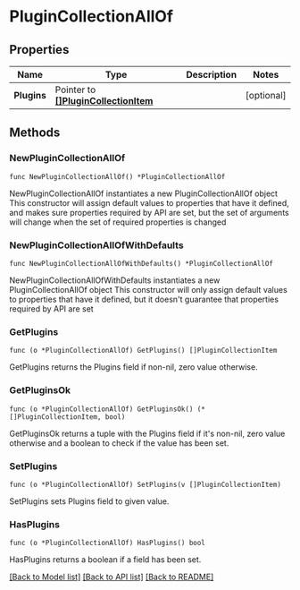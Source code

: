 <!--
 Licensed to the Apache Software Foundation (ASF) under one
 or more contributor license agreements.  See the NOTICE file
 distributed with this work for additional information
 regarding copyright ownership.  The ASF licenses this file
 to you under the Apache License, Version 2.0 (the
 "License"); you may not use this file except in compliance
 with the License.  You may obtain a copy of the License at

   http://www.apache.org/licenses/LICENSE-2.0

 Unless required by applicable law or agreed to in writing,
 software distributed under the License is distributed on an
 "AS IS" BASIS, WITHOUT WARRANTIES OR CONDITIONS OF ANY
 KIND, either express or implied.  See the License for the
 specific language governing permissions and limitations
 under the License.
 -->

# PluginCollectionAllOf

## Properties

Name | Type | Description | Notes
------------ | ------------- | ------------- | -------------
**Plugins** | Pointer to [**[]PluginCollectionItem**](PluginCollectionItem.md) |  | [optional] 

## Methods

### NewPluginCollectionAllOf

`func NewPluginCollectionAllOf() *PluginCollectionAllOf`

NewPluginCollectionAllOf instantiates a new PluginCollectionAllOf object
This constructor will assign default values to properties that have it defined,
and makes sure properties required by API are set, but the set of arguments
will change when the set of required properties is changed

### NewPluginCollectionAllOfWithDefaults

`func NewPluginCollectionAllOfWithDefaults() *PluginCollectionAllOf`

NewPluginCollectionAllOfWithDefaults instantiates a new PluginCollectionAllOf object
This constructor will only assign default values to properties that have it defined,
but it doesn't guarantee that properties required by API are set

### GetPlugins

`func (o *PluginCollectionAllOf) GetPlugins() []PluginCollectionItem`

GetPlugins returns the Plugins field if non-nil, zero value otherwise.

### GetPluginsOk

`func (o *PluginCollectionAllOf) GetPluginsOk() (*[]PluginCollectionItem, bool)`

GetPluginsOk returns a tuple with the Plugins field if it's non-nil, zero value otherwise
and a boolean to check if the value has been set.

### SetPlugins

`func (o *PluginCollectionAllOf) SetPlugins(v []PluginCollectionItem)`

SetPlugins sets Plugins field to given value.

### HasPlugins

`func (o *PluginCollectionAllOf) HasPlugins() bool`

HasPlugins returns a boolean if a field has been set.


[[Back to Model list]](../README.md#documentation-for-models) [[Back to API list]](../README.md#documentation-for-api-endpoints) [[Back to README]](../README.md)


